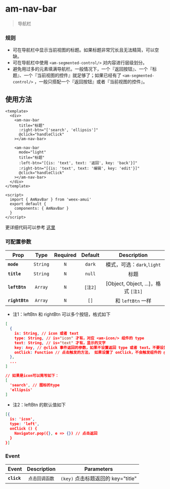# am-nav-bar

> 导航栏

### 规则
- 可在导航栏中显示当前视图的标题。如果标题非常冗长且无法精简，可以空缺。
- 可在导航栏中使用 `<am-segmented-control/>` 对内容进行层级划分。
- 避免用过多的元素填满导航栏。一般情况下，一个『返回按钮』、一个『标题』、一个『当前视图的控件』就足够了；如果已经有了 `<am-segmented-control/>` ，一般只搭配一个『返回按钮』或者『当前视图的控件』。


## 使用方法

```vue
<template>
  <div>
    <am-nav-bar
      title="标题"
      :right-btn="['search', 'ellipsis']"
      @click="handleClick"
    ></am-nav-bar>

    <am-nav-bar
      mode="light"
      title="标题"
      :left-btn="[{is: 'text', text: '返回', key: 'back'}]"
      :right-btn="[{is: 'text', text: '编辑', key: 'edit'}]"
      @click="handleClick"
    ></am-nav-bar>
  </div>
</template>

<script>
  import { AmNavBar } from 'weex-amui'
  export default {
    components: { AmNavBar }
  }
</script>

```
更详细代码可以参考 [这里](https://github.com/HMingHe/weex-amui/blob/master/example/nav-bar/index.vue)

### 可配置参数
| Prop	 | Type | Required | Default | Description |
| ---- |:----:|:---:|:-------:|:----------:|
| **`mode`** | `String` | `N` | `dark` | 模式，可选：`dark`,`light` |
| **`title`** | `String` | `N` | `null` | 标题 |
| **`leftBtn`** | `Array` | `N` | `[注2]` | [Object, Object, ...]，格式 `[注1]` |
| **`rightBtn`** | `Array` | `N` | `[]` | 和 `leftBtn` 一样 |

- 注1：leftBtn 和 rightBtn 可以多个按钮，格式如下
```JSON
[
  {
    is: String, // icon 或者 text
    type: String, // is="icon" 才有，对应 <am-icon/> 组件的 type
    text: String, // is="text" 才有，显示的文字
    key: Any, // @click 事件返回的参数，如果不设置返回 type 或者 text。不要设置 key="title" 会和标题的key冲突
    onClick: Function // 点击触发的方法， 如果设置了 onClick，不会触发组件的 @click 事件
  },
  ...
]

// 如果是icon可以简写如下：
[
  'search', // 图标的type
  'ellipsis'
]
```
- 注2：leftBtn 的默认值如下
```JSON
[{
  is: 'icon',
  type: 'left',
  onClick () {
    Navigator.pop({}, e => {}) // 点击返回
  }
}]
```

### Event
| Event	 | Description | Parameters |
| ---- |:----------:|:----:|
| **`click`** | `点击回调函数` | `(key)` 点击标题返回的 key="title"  |
